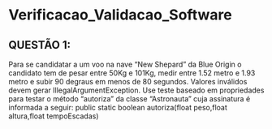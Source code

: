 # Verificacao_Validacao_Software


## QUESTÃO 1:
Para se candidatar a um voo na nave “New Shepard” da Blue Origin o candidato tem de 
pesar entre 50Kg e 101Kg, medir entre 1.52 metro e 1.93 metro e subir 90 degraus em menos 
de 80 segundos. Valores inválidos devem gerar IllegalArgumentException. Use teste baseado 
em propriedades para testar o método “autoriza” da classe “Astronauta” cuja assinatura é 
informada a seguir:
public static boolean autoriza(float peso,float altura,float 
tempoEscadas)
